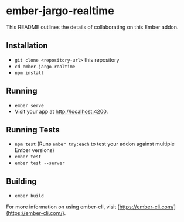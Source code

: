 # ember-jargo-realtime

This README outlines the details of collaborating on this Ember addon.

## Installation

* `git clone <repository-url>` this repository
* `cd ember-jargo-realtime`
* `npm install`

## Running

* `ember serve`
* Visit your app at [http://localhost:4200](http://localhost:4200).

## Running Tests

* `npm test` (Runs `ember try:each` to test your addon against multiple Ember versions)
* `ember test`
* `ember test --server`

## Building

* `ember build`

For more information on using ember-cli, visit [https://ember-cli.com/](https://ember-cli.com/).
